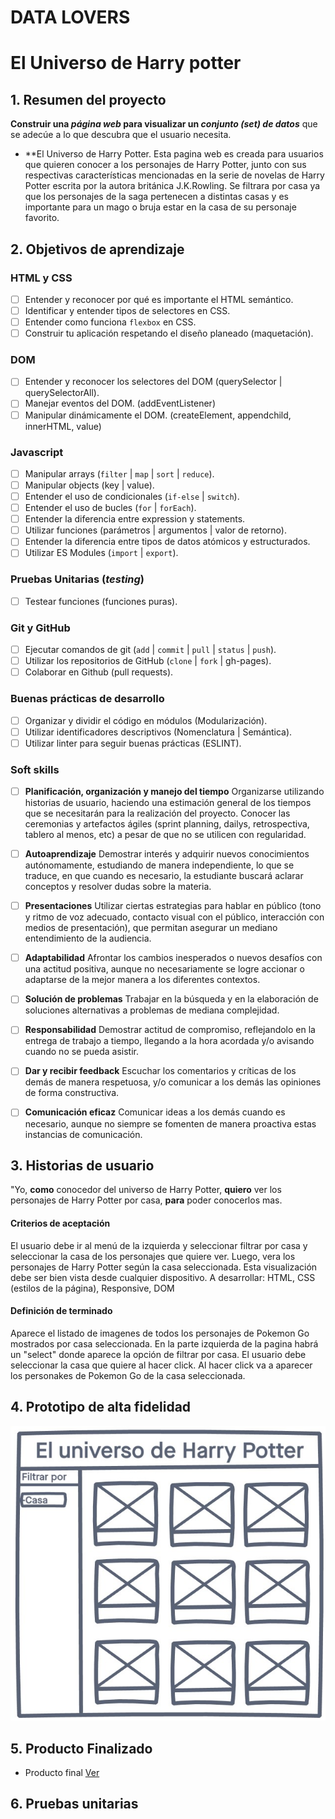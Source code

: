 # DATA LOVERS
# El Universo de Harry potter

## 1. Resumen del proyecto

**Construir una _página web_ para visualizar un
_conjunto (set) de datos_** que se adecúe a lo que descubra que el usuario
necesita.

* **El Universo de Harry Potter.
Esta pagina web es creada para usuarios que quieren conocer a los personajes de Harry Potter, junto con sus respectivas características mencionadas en la serie de novelas de Harry Potter escrita por la autora británica J.K.Rowling. Se filtrara por casa ya que los personajes de la saga pertenecen a distintas casas y es importante para un mago o bruja estar en la casa de su personaje favorito.

## 2. Objetivos de aprendizaje

### HTML y CSS
- [ ] Entender y reconocer por qué es importante el HTML semántico.
- [ ] Identificar y entender tipos de selectores en CSS.
- [ ] Entender como funciona  `flexbox` en CSS.
- [ ] Construir tu aplicación respetando el diseño planeado (maquetación).

### DOM
- [ ] Entender y reconocer los selectores del DOM (querySelector | querySelectorAll).
- [ ] Manejar eventos del DOM. (addEventListener)
- [ ] Manipular dinámicamente el DOM. (createElement, appendchild, innerHTML, value)

### Javascript
- [ ] Manipular arrays (`filter` | `map` | `sort` | `reduce`).
- [ ] Manipular objects (key | value).
- [ ] Entender el uso de condicionales (`if-else` | `switch`).
- [ ] Entender el uso de bucles (`for` | `forEach`).
- [ ] Entender la diferencia entre expression y statements.
- [ ] Utilizar funciones (parámetros | argumentos | valor de retorno).
- [ ] Entender la diferencia entre tipos de datos atómicos y estructurados.
- [ ] Utilizar ES Modules (`import` | `export`).

### Pruebas Unitarias (_testing_)
- [ ] Testear funciones (funciones puras).

### Git y GitHub
- [ ] Ejecutar comandos de git (`add` | `commit` | `pull` | `status` | `push`).
- [ ] Utilizar los repositorios de GitHub (`clone` | `fork` | gh-pages).
- [ ] Colaborar en Github (pull requests).

### Buenas prácticas de desarrollo
- [ ] Organizar y dividir el código en módulos (Modularización).
- [ ] Utilizar identificadores descriptivos (Nomenclatura | Semántica).
- [ ] Utilizar linter para seguir buenas prácticas (ESLINT).

### Soft skills
- [ ] **Planificación, organización y manejo del tiempo** Organizarse utilizando historias de usuario, haciendo una estimación general de los tiempos que se necesitarán para la realización del proyecto. Conocer las ceremonias y artefactos ágiles (sprint planning, dailys, retrospectiva, tablero al menos, etc) a pesar de que no se utilicen con regularidad.

- [ ] **Autoaprendizaje** Demostrar interés y adquirir nuevos conocimientos autónomamente, estudiando de manera independiente, lo que se traduce, en que cuando es necesario, la estudiante buscará aclarar conceptos y resolver dudas sobre la materia.

- [ ] **Presentaciones** Utilizar ciertas estrategias para hablar en público (tono y ritmo de voz adecuado, contacto visual con el público, interacción con medios de presentación), que permitan asegurar un mediano entendimiento de la audiencia.

- [ ] **Adaptabilidad** Afrontar los cambios inesperados o nuevos desafíos con una actitud positiva, aunque no necesariamente se logre accionar o adaptarse de la mejor manera a los diferentes contextos.

- [ ] **Solución de problemas** Trabajar en la búsqueda y en la elaboración de soluciones alternativas a problemas de mediana complejidad.

- [ ] **Responsabilidad** Demostrar actitud de compromiso, reflejandolo en la entrega de trabajo a tiempo, llegando a la hora acordada y/o avisando cuando no se pueda asistir.

- [ ] **Dar y recibir feedback** Escuchar los comentarios y críticas de los demás de manera respetuosa, y/o comunicar a los demás las opiniones de forma constructiva.

- [ ] **Comunicación eficaz** Comunicar ideas a los demás cuando es necesario, aunque no siempre se fomenten de manera proactiva estas instancias de comunicación.

## 3. Historias de usuario

"Yo, **como** conocedor del universo de Harry Potter, **quiero** ver los personajes de Harry Potter por casa, **para** poder conocerlos mas.

#### Criterios de aceptación ####
El usuario debe ir al menú de la izquierda y seleccionar filtrar por casa y seleccionar la casa de los personajes que quiere ver. Luego, vera los personajes de Harry Potter según la casa seleccionada. Esta visualización debe ser bien vista desde cualquier dispositivo.
A desarrollar: HTML, CSS (estilos de la página), Responsive, DOM

#### Definición de terminado ####
Aparece el listado de imagenes de todos los personajes de Pokemon Go mostrados por casa seleccionada. En la parte izquierda de la pagina habrá un "select" donde aparece la opción de filtrar por casa. El usuario debe seleccionar la casa que quiere al hacer click. Al hacer click va a aparecer los personakes de Pokemon Go de la casa seleccionada.

## 4. Prototipo de alta fidelidad

![prototipoBF](/src/img/PrototipoBF.jpg)

## 5. Producto Finalizado

* Producto final
[Ver](https://andreasilvam.github.io/SCL013-data-lovers-2/src/index.html)

## 6. Pruebas unitarias



